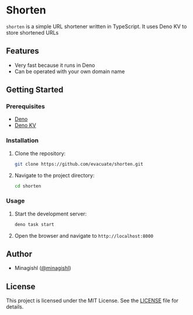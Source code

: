 # Shorten

`shorten` is a simple URL shortener written in TypeScript. It uses Deno KV to store shortened URLs

## Features

- Very fast because it runs in Deno
- Can be operated with your own domain name

## Getting Started

### Prerequisites

- [Deno](https://deno.land/)
- [Deno KV](https://deno.com/deploy/docs/kv)

### Installation

1. Clone the repository:

   ```bash
   git clone https://github.com/evacuate/shorten.git
   ```

2. Navigate to the project directory:

   ```bash
   cd shorten
   ```

### Usage

1. Start the development server:

   ```bash
   deno task start
   ```

2. Open the browser and navigate to `http://localhost:8000`

## Author

- Minagishl ([@minagishl](https://github.com/minagishl))

## License

This project is licensed under the MIT License. See the [LICENSE](LICENSE) file for details.
